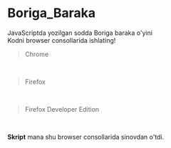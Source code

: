 # Boriga_Baraka
JavaScriptda yozilgan sodda Boriga baraka o'yini
<br>
Kodni browser consollarida ishlating!
>Chrome

<br>

>Firefox

<br>

>Firefox Developer Edition

<br>


**Skript** mana shu browser consollarida sinovdan o'tdi.
